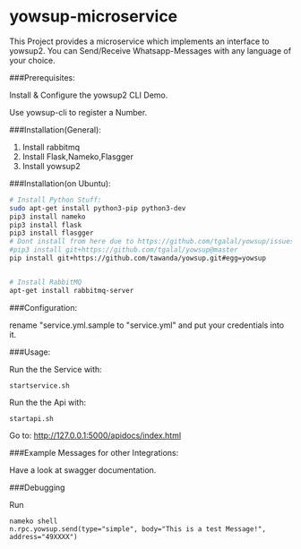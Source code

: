 # yowsup-microservice
This Project provides a microservice which implements an interface to yowsup2. You can Send/Receive Whatsapp-Messages with any language of your choice.

###Prerequisites:

Install & Configure the yowsup2 CLI Demo.

Use yowsup-cli to register a Number.



###Installation(General):

1. Install rabbitmq
2. Install Flask,Nameko,Flasgger
3. Install yowsup2

###Installation(on Ubuntu):

```bash
# Install Python Stuff:
sudo apt-get install python3-pip python3-dev
pip3 install nameko
pip3 install flask
pip3 install flasgger
# Dont install from here due to https://github.com/tgalal/yowsup/issues/1613:
#pip3 install git+https://github.com/tgalal/yowsup@master 
pip install git+https://github.com/tawanda/yowsup.git#egg=yowsup


# Install RabbitMQ
apt-get install rabbitmq-server

```


###Configuration:

rename "service.yml.sample to "service.yml" and put your credentials into it.

###Usage:

Run the the Service with:
```
startservice.sh
```

Run the the Api with:
```
startapi.sh
```



Go to:
http://127.0.0.1:5000/apidocs/index.html




###Example Messages for other Integrations:

Have a look at swagger documentation.

###Debugging

Run
```
nameko shell
n.rpc.yowsup.send(type="simple", body="This is a test Message!", address="49XXXX")
```
